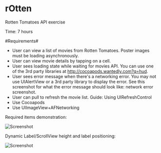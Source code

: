rOtten
======

Rotten Tomatoes API exercise

Time: 7 hours

#Requirements#
 - User can view a list of movies from Rotten Tomatoes. Poster images must be loading asynchronously.
 - User can view movie details by tapping on a cell.
 - User sees loading state while waiting for movies API. You can use one of the 3rd party libraries at http://cocoapods.wantedly.com?q=hud.
 - User sees error message when there's a networking error. You may not use UIAlertView or a 3rd party library to display the error. See this screenshot for what the error message should look like: network error screenshot.
 - User can pull to refresh the movie list. Guide: Using UIRefreshControl
 - Use Cocoapods
 - Use UIImageView+AFNetworking

Required items demonstration:

![Screenshot](https://raw.githubusercontent.com/oksanaut/rOtten/master/Rotten%20Tomatoes%20.gif)

Dynamic Label/ScrollView height and label positioning:

![Screenshot](https://raw.githubusercontent.com/oksanaut/rOtten/master/Rotten%20Tomatoes%20-%20dynamic%20height%20+%20positioning.gif)


<!--#Optional#-->
<!-- time: 4 hours -->
<!-- - Add a tab bar for Box Office and DVD. (optional)-->
<!-- - Implement segmented control to switch between list view and grid view (optional)-->
<!-- - Add a search bar. (optional)-->
<!-- - All images fade in (optional)-->
<!-- - For the large poster, load the low-res image first, switch to high-res when complete (optional)-->
<!-- - Customize the highlight and selection effect of the cell. (optional)-->
<!-- - Customize the navigation bar. (optional)-->
<!-- - Additional Requirements-->

